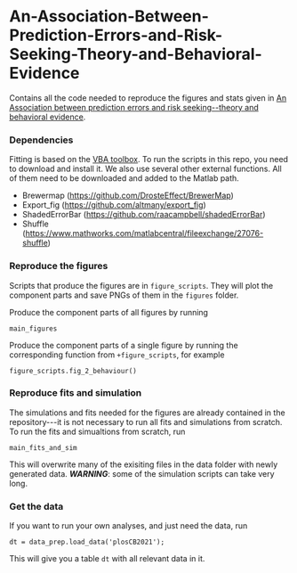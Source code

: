 # An-Association-Between-Prediction-Errors-and-Risk-Seeking-Theory-and-Behavioral-Evidence



Contains all the code needed to reproduce the figures and stats given in [An Association between prediction errors and risk seeking--theory and behavioral evidence](https://www.biorxiv.org/content/10.1101/2020.04.29.067751v2.full).



### Dependencies

Fitting is based on the [VBA toolbox](https://mbb-team.github.io/VBA-toolbox/). To run the scripts in this repo, you need to download and install it. We also use several other external functions. All of them need to be downloaded and added to the Matlab path.

* Brewermap (https://github.com/DrosteEffect/BrewerMap)
* Export_fig (https://github.com/altmany/export_fig)
* ShadedErrorBar (https://github.com/raacampbell/shadedErrorBar)
* Shuffle (https://www.mathworks.com/matlabcentral/fileexchange/27076-shuffle)



### Reproduce the figures

Scripts that produce the figures are in `figure_scripts`. They will plot the component parts and save PNGs of them in the `figures` folder.

Produce the component parts of all figures by running 

```
main_figures
```

Produce the component parts of a single figure by running the corresponding function from `+figure_scripts`, for example

```
figure_scripts.fig_2_behaviour()
```



### Reproduce fits and simulation

The simulations and fits needed for the figures are already contained in the repository---it is not necessary to run all fits and simulations from scratch. To run the fits and simualtions from scratch, run

```
main_fits_and_sim
```

This will overwrite many of the exisiting files in the data folder with newly generated data. ***WARNING***: some of the simulation scripts can take very long.



### Get the data

If you want to run your own analyses, and just need the data, run

```
dt = data_prep.load_data('plosCB2021');
```

This will give you a table `dt` with all relevant data in it.

